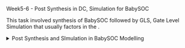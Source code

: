 Week5-6 - Post Synthesis in DC, Simulation for BabySOC

This task involved synthesis of BabySOC followed by GLS, Gate Level Simulation that usually factors in the .

<details>
  <Summary> Post Synthesis and SImulation in BabySOC Modelling</Summary>
  
  - **What is Pre and Post Synthesis Simulations, what is the difference?**
    - Pre-Synthesis Simulation is simulation that is done to verify fundamental functionality of the design, according to its defined RTL code.
    - Pre-Synthesis Simulation does not account for any gate delays, it has zero delays, and every event happens on the clock edges that it is defined on and gets triggered by.
    - During Synthesis, the library files for the particular technology PDK are read in and used to map the RTL, therefore creating a synthesised netlist.
    - Therefore, post-synthesis simulation is one that uses this gate-level netlist that contains the design translated into gate-level, which can now simulate the functionality with the timing of it.
    - GLS hence can recognise any timing violations, bugs and any synthesis-simulation mismatches that the designer caused in the RTL code written like inferred latches due to missing cases, defaults, else blocks etc.
    - This is a dynamic method of ensuring RTL, synthesised netlist are aligned to the design specifications, with timing applied to it.

  - **Conversion of .lib files to .db files**
    - The files avsddac.lib, avsdpll.lib and sky130_fd_sc_hd__tt_025C_1v80.lib( needs to be taken from the [This](https://github.com/efabless/skywater-pdk-libs-sky130_fd_sc_hd/tree/master/timing) repository, using the command below
      - wget https://raw.githubusercontent.com/efabless/skywater-pdk-libs-sky130_fd_sc_hd/master/timing/sky130_fd_sc_hd__tt_025C_1v80.lib
    - These library files then need to be converted to .db files using follwing steps:
      - cd Desktop/aakarshitha/VSDBabySoC/src/lib
      - lc_shell (to launch liberty shell)
      - read_lib avsddac.lib (similarly for other two files)
      - write_lib avsddac -format db -output avsddac.db
    - Here, in this step, I faced lot of issues in the sky130_fd_sc_hd__tt_025C_1v80.lib file, with braces formatting, and some specifications, which gave errors and warnings that prevented me from this conversion.
    - I wrote python scripts and used sed or awk commands to solve these issues to reformat the .lib file to be correct, all which are discussed below in the bugs section.
      
  - **Synthesis using DC-Design Compiler**
    - These are the commands used to perform synthesis process using Synopsys Design Compiler.
      - cd Desktop/aakarshitha/VSDBabySoC/src/lib
      - dc_shell (Launch DC shell)
      - set target_library /home/aakarshitha/VSDBabySoC/src/lib/sky130_fd_sc_hd__tt_025C_1v80.db
      - set link_library {* /home/aakarshitha/VSDBabySoC/src/lib/sky130_fd_sc_hd__tt_025C_1v80.db /home/aakarshitha/VSDBabySoC/src/lib/avsdpll.db /home/aakarshitha/VSDBabySoC/src/lib/avsddac.db}
      - set search_path {/home/aakarshitha/VSDBabySoC/src/include /home/bhaskar/vsd/VSDBabySOC/VSDBabySoC/src/module}
      - read_file {sandpiper_gen.vh  sandpiper.vh  sp_default.vh  sp_verilog.vh clk_gate.v rvmyth.v rvmyth_gen.v vsdbabysoc.v} -autoread -top vsdbabysoc
      - link
      - compile_ultra
      - write_file -format verilog -hierarchy -output /home/aakarshitha/VSDBabySoC/output/vsdbabysoc_net.v
      - report_qor > report_qor.txt
    - Images for this work
      - avsddac images
        - ![Alt Text](../images/Week5-6_BabySOC_PostSynthesis_Simulation/lc_shell1.jpg)
        - ![Alt Text](../images/Week5-6_BabySOC_PostSynthesis_Simulation/lc_shell2.jpg)
        - ![Alt Text](../images/Week5-6_BabySOC_PostSynthesis_Simulation/lc_shell3.jpg)
      - sky130 images
        - ![Alt Text](../images/Week5-6_BabySOC_PostSynthesis_Simulation/dc_shell_launch_targetlib_set.jpg)
        - ![Alt Text](../images/Week5-6_BabySOC_PostSynthesis_Simulation/dc_shell_launch_linklib_set.jpg)
        - ![Alt Text](../images/Week5-6_BabySOC_PostSynthesis_Simulation/dc_shell_launch_read_file.jpg)
        - ![Alt Text](../images/Week5-6_BabySOC_PostSynthesis_Simulation/dc_shell_launch_searchpath_set.jpg)
        - ![Alt Text](../images/Week5-6_BabySOC_PostSynthesis_Simulation/dc_Shell_link.jpg)
        - ![Alt Text](../images/Week5-6_BabySOC_PostSynthesis_Simulation/dc_Shell_compile_ultra.jpg)
        - ![Alt Text](../images/Week5-6_BabySOC_PostSynthesis_Simulation/dc_Shell_compileultra1.jpg)
        - ![Alt Text](../images/Week5-6_BabySOC_PostSynthesis_Simulation/dc_Shell_compileultra2.jpg)
        - ![Alt Text](../images/Week5-6_BabySOC_PostSynthesis_Simulation/dc_Shell_compileultra3.jpg)
        - ![Alt Text](../images/Week5-6_BabySOC_PostSynthesis_Simulation/dc_shell_inferred_jalr_xor.jpg)
        - ![Alt Text](../images/Week5-6_BabySOC_PostSynthesis_Simulation/dc_shell_inferred_mem.jpg)
        - ![Alt Text](../images/Week5-6_BabySOC_PostSynthesis_Simulation/dc_shell_mux_ops.jpg)
        - ![Alt Text](../images/Week5-6_BabySOC_PostSynthesis_Simulation/read_lib_to_db_sky130.jpg)
        - ![Alt Text](../images/Week5-6_BabySOC_PostSynthesis_Simulation/write_lib_to_db_sky130.jpg)
        - ![Alt Text](../images/Week5-6_BabySOC_PostSynthesis_Simulation/dc_shell_report_qor.jpg)
          
  - **Post Synthesis GLS Simulation**
    - Use these commands below:
      - cd Desktop/aakarshitha/VSDBabySoC/
      - iverilog -DFUNCTIONAL -DUNIT_DELAY=#1 -o ./output/post_synth_sim.out ./src/gls_model/primitives.v ./src/gls_model/sky130_fd_sc_hd.v ./output/vsdbabysoc_net.v ./src/module/avsdpll.v ./src/module/avsddac.v ./src/module/testbench.v
      - cd Desktop/aakarshitha/VSDBabySoC/output/
      - ./post_synth_sim.out
      - gtkwave dump.vcd
    - Images for this step:
      - ![Alt Text](../images/Week5-6_BabySOC_PostSynthesis_Simulation/gls1.jpg)
      - ![Alt Text](../images/Week5-6_BabySOC_PostSynthesis_Simulation/gtkwave_post_synth.jpg)
        
  - **Bugs faced during the process and their fixes**
    - Errors during .lib to .db conversion for avsdpll.lib
      - ![Alt Text](../images/Week5-6_BabySOC_PostSynthesis_Simulation/lc_shell_read_lib_error_avsdpll1.jpg)
      - ![Alt Text](../images/Week5-6_BabySOC_PostSynthesis_Simulation/lc_shell_read_lib_error_avsdpll2.jpg)
      - ![Alt Text](../images/Week5-6_BabySOC_PostSynthesis_Simulation/lc_shell_read_lib_error_avsdpll3.jpg)
      - ![Alt Text](../images/Week5-6_BabySOC_PostSynthesis_Simulation/lc_shell_read_lib_error_avsdpll4.jpg)
    - Errors during .lib conversion of sky130 lib file
      - images/Week5-6_BabySOC_PostSynthesis_Simulation/
      - 
    - Errors during GLS simulation
      - ![Alt Text](../images/Week5-6_BabySOC_PostSynthesis_Simulation/elab_errors.jpg)
      

  
  
  
  </details>
